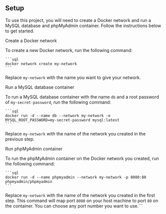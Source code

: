 ## Setup

To use this project, you will need to create a Docker network and run a MySQL database and phpMyAdmin container. Follow the instructions below to get started.

Create a Docker network

To create a new Docker network, run the following command:

	```sql
	docker network create my-network
	```
	
Replace `my-network` with the name you want to give your network.

Run a MySQL database container 

To run a MySQL database container with the name `db` and a root password of `my-secret-password`, run the following command:

	```sql
	docker run -d --name db --network my-network -e MYSQL_ROOT_PASSWORD=my-secret-password mysql:latest
	```
	
Replace `my-network` with the name of the network you created in the previous step.

Run phpMyAdmin container

To run the phpMyAdmin container on the Docker network you created, run the following command:

	```sql
	docker run -d --name phpmyadmin --network my-network -p 8080:80 phpmyadmin/phpmyadmin
	```
	
Replace `my-network` with the name of the network you created in the first step. This command will map port `8080` on your host machine to port `80` on the container. You can choose any port number you want to use.```





